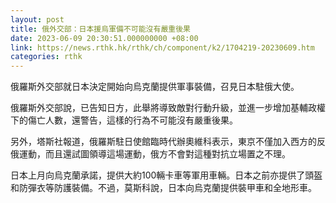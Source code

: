 ```yaml
---
layout: post
title: 俄外交部：日本援烏軍備不可能沒有嚴重後果
date: 2023-06-09 20:30:51.000000000 +08:00
link: https://news.rthk.hk/rthk/ch/component/k2/1704219-20230609.htm
categories: rthk
---
```


俄羅斯外交部就日本決定開始向烏克蘭提供軍事裝備，召見日本駐俄大使。

俄羅斯外交部說，已告知日方，此舉將導致敵對行動升級，並進一步增加基輔政權下的傷亡人數，還警告，這樣的行為不可能沒有嚴重後果。

另外，塔斯社報道，俄羅斯駐日使館臨時代辦奧維科表示，東京不僅加入西方的反俄運動，而且還試圖領導這場運動，俄方不會對這種對抗立場置之不理。

日本上月向烏克蘭承諾，提供大約100輛卡車等軍用車輛。日本之前亦提供了頭盔和防彈衣等防護裝備。不過，莫斯科說，日本向烏克蘭提供裝甲車和全地形車。

